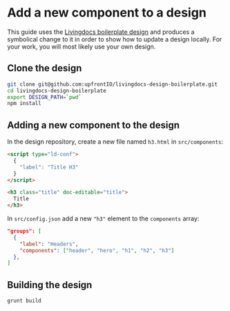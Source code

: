 # Add a new component to a design

This guide uses the [Livingdocs boilerplate design](https://github.com/upfrontIO/livingdocs-design-boilerplate) 
and produces a symbolical change to it in order to show how to update a design locally. 
For your work, you will most likely use your own design.

## Clone the design

```bash
git clone git@github.com:upfrontIO/livingdocs-design-boilerplate.git
cd livingdocs-design-boilerplate
export DESIGN_PATH=`pwd`
npm install
```

## Adding a new component to the design

In the design repository, create a new file named `h3.html` in `src/components`:
```html
<script type="ld-conf">
  {
    "label": "Title H3"
  }
</script>

<h3 class="title" doc-editable="title">
  Title
</h3>
```

In `src/config.json` add a new `"h3"` element to the `components` array:
```json
"groups": [
  {
    "label": "Headers",
    "components": ["header", "hero", "h1", "h2", "h3"]
  },
]
```

## Building the design

```bash
grunt build
```

